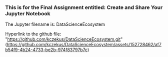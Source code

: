 
### This is for the Final Assignment entitled: Create and Share Your Jupyter Notebook
The Jupyter filename is: DataScienceEcosystem


Hyperlink to the github file: "https://github.com/kczekus/DataScienceEcosystem.git" (https://github.com/kczekus/DataScienceEcosystem/assets/152728462/af7b54f9-4b24-4733-be2b-974f83797b7c)
